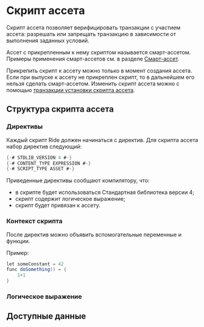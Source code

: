 # Скрипт ассета

Скрипт ассета позволяет верифицировать транзакции с участием ассета: разрешать или запрещать транзакцию в зависимости от выполнения заданных условий.

Ассет с прикрепленным к нему скриптом называется смарт-ассетом. Примеры применения смарт-ассетов см. в разделе [Смарт-ассет](/ru/building-apps/smart-contracts/what-is-smart-asset).

Прикрепить скрипт к ассету можно только в момент создания ассета. Если при выпуске к ассету не прикреплен скрипт, то в дальнейшем его нельзя сделать смарт-ассетом. Изменить скрипт ассета можно с помощью [транзакции установки скрипта ассета](/ru/blockchain/transaction-type/set-asset-script-transaction).

## Структура скрипта ассета

### Директивы

Каждый скрипт Ride должен начинаться с директив. Для скрипта ассета набор директив следующий:

```scala
{-# STDLIB_VERSION 4 #-}
{-# CONTENT_TYPE EXPRESSION #-}
{-# SCRIPT_TYPE ASSET #-}
```

Приведенные директивы сообщают компилятору, что:

- в скрипте будет использоваться Стандартная библиотека версии 4;
- скрипт содержит логическое выражение;
- скрипт будет привязан к ассету.

### Контекст скрипта

После директив можно объявить вспомогательные переменные и функции.

Пример:

```scala
let someConstant = 42
func doSomething() = {
    1+1
}
```

### Логическое выражение


## Доступные данные
